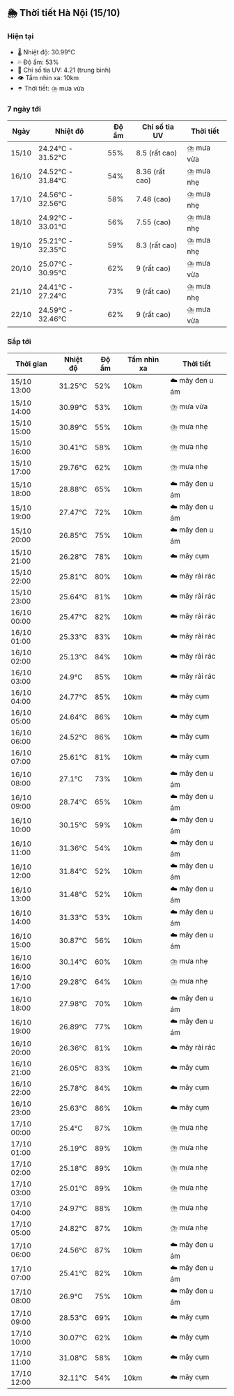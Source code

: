 ## 🌦️ Thời tiết Hà Nội (15/10)

### Hiện tại

- 🌡️ Nhiệt độ: 30.99℃
- 💦 Độ ẩm: 53%
- 🌟 Chỉ số tia UV: 4.21 (trung bình)
- 👁️ Tầm nhìn xa: 10km
- ☂️ Thời tiết: ⛈️ mưa vừa

### 7 ngày tới

| Ngày | Nhiệt độ | Độ ẩm | Chỉ số tia UV | Thời tiết |
| --- | --- | --- | --- | --- |
| 15/10 | 24.24℃ - 31.52℃ | 55% | 8.5 (rất cao) | ⛈️ mưa vừa |
| 16/10 | 24.52℃ - 31.84℃ | 54% | 8.36 (rất cao) | ⛈️ mưa nhẹ |
| 17/10 | 24.56℃ - 32.56℃ | 58% | 7.48 (cao) | ⛈️ mưa nhẹ |
| 18/10 | 24.92℃ - 33.01℃ | 56% | 7.55 (cao) | ⛈️ mưa nhẹ |
| 19/10 | 25.21℃ - 32.35℃ | 59% | 8.3 (rất cao) | ⛈️ mưa nhẹ |
| 20/10 | 25.07℃ - 30.95℃ | 62% | 9 (rất cao) | ⛈️ mưa vừa |
| 21/10 | 24.41℃ - 27.24℃ | 73% | 9 (rất cao) | ⛈️ mưa nhẹ |
| 22/10 | 24.59℃ - 32.46℃ | 62% | 9 (rất cao) | ⛈️ mưa vừa |

### Sắp tới

| Thời gian | Nhiệt độ | Độ ẩm | Tầm nhìn xa | Thời tiết |
| --- | --- | --- | --- | --- |
| 15/10 13:00 | 31.25℃ | 52% | 10km | ☁️ mây đen u ám |
| 15/10 14:00 | 30.99℃ | 53% | 10km | ⛈️ mưa vừa |
| 15/10 15:00 | 30.89℃ | 55% | 10km | ⛈️ mưa nhẹ |
| 15/10 16:00 | 30.41℃ | 58% | 10km | ⛈️ mưa nhẹ |
| 15/10 17:00 | 29.76℃ | 62% | 10km | ⛈️ mưa nhẹ |
| 15/10 18:00 | 28.88℃ | 65% | 10km | ☁️ mây đen u ám |
| 15/10 19:00 | 27.47℃ | 72% | 10km | ☁️ mây đen u ám |
| 15/10 20:00 | 26.85℃ | 75% | 10km | ☁️ mây đen u ám |
| 15/10 21:00 | 26.28℃ | 78% | 10km | ☁️ mây cụm |
| 15/10 22:00 | 25.81℃ | 80% | 10km | ☁️ mây rải rác |
| 15/10 23:00 | 25.64℃ | 81% | 10km | ☁️ mây rải rác |
| 16/10 00:00 | 25.47℃ | 82% | 10km | ☁️ mây rải rác |
| 16/10 01:00 | 25.33℃ | 83% | 10km | ☁️ mây rải rác |
| 16/10 02:00 | 25.13℃ | 84% | 10km | ☁️ mây rải rác |
| 16/10 03:00 | 24.9℃ | 85% | 10km | ☁️ mây rải rác |
| 16/10 04:00 | 24.77℃ | 85% | 10km | ☁️ mây cụm |
| 16/10 05:00 | 24.64℃ | 86% | 10km | ☁️ mây cụm |
| 16/10 06:00 | 24.52℃ | 86% | 10km | ☁️ mây cụm |
| 16/10 07:00 | 25.61℃ | 81% | 10km | ☁️ mây cụm |
| 16/10 08:00 | 27.1℃ | 73% | 10km | ☁️ mây đen u ám |
| 16/10 09:00 | 28.74℃ | 65% | 10km | ☁️ mây đen u ám |
| 16/10 10:00 | 30.15℃ | 59% | 10km | ☁️ mây đen u ám |
| 16/10 11:00 | 31.36℃ | 54% | 10km | ☁️ mây đen u ám |
| 16/10 12:00 | 31.84℃ | 52% | 10km | ☁️ mây đen u ám |
| 16/10 13:00 | 31.48℃ | 52% | 10km | ☁️ mây đen u ám |
| 16/10 14:00 | 31.33℃ | 53% | 10km | ☁️ mây đen u ám |
| 16/10 15:00 | 30.87℃ | 56% | 10km | ☁️ mây đen u ám |
| 16/10 16:00 | 30.14℃ | 60% | 10km | ⛈️ mưa nhẹ |
| 16/10 17:00 | 29.28℃ | 64% | 10km | ⛈️ mưa nhẹ |
| 16/10 18:00 | 27.98℃ | 70% | 10km | ☁️ mây đen u ám |
| 16/10 19:00 | 26.89℃ | 77% | 10km | ☁️ mây đen u ám |
| 16/10 20:00 | 26.36℃ | 81% | 10km | ☁️ mây rải rác |
| 16/10 21:00 | 26.05℃ | 83% | 10km | ☁️ mây cụm |
| 16/10 22:00 | 25.78℃ | 84% | 10km | ☁️ mây cụm |
| 16/10 23:00 | 25.63℃ | 86% | 10km | ☁️ mây cụm |
| 17/10 00:00 | 25.4℃ | 87% | 10km | ⛈️ mưa nhẹ |
| 17/10 01:00 | 25.19℃ | 89% | 10km | ⛈️ mưa nhẹ |
| 17/10 02:00 | 25.18℃ | 89% | 10km | ⛈️ mưa nhẹ |
| 17/10 03:00 | 25.01℃ | 89% | 10km | ⛈️ mưa nhẹ |
| 17/10 04:00 | 24.97℃ | 88% | 10km | ⛈️ mưa nhẹ |
| 17/10 05:00 | 24.82℃ | 87% | 10km | ⛈️ mưa nhẹ |
| 17/10 06:00 | 24.56℃ | 87% | 10km | ☁️ mây đen u ám |
| 17/10 07:00 | 25.41℃ | 82% | 10km | ☁️ mây đen u ám |
| 17/10 08:00 | 26.9℃ | 75% | 10km | ☁️ mây đen u ám |
| 17/10 09:00 | 28.53℃ | 69% | 10km | ☁️ mây cụm |
| 17/10 10:00 | 30.07℃ | 62% | 10km | ☁️ mây cụm |
| 17/10 11:00 | 31.08℃ | 58% | 10km | ☁️ mây cụm |
| 17/10 12:00 | 32.11℃ | 54% | 10km | ☁️ mây cụm |
